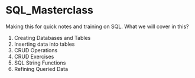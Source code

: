 # SQL_Masterclass

Making this for quick notes and training on SQL.
What we will cover in this?

1. Creating Databases and Tables
2. Inserting data into tables 
3. CRUD Operations
4. CRUD Exercises
5. SQL String Functions
6. Refining Queried Data
